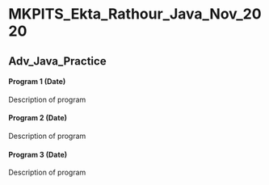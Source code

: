# MKPITS_Ekta_Rathour_Java_Nov_2020

## Adv_Java_Practice
#### Program 1 (Date)
Description of program

#### Program 2 (Date)
Description of program

#### Program 3 (Date)
Description of program


